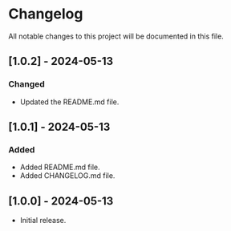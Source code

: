 # Changelog

All notable changes to this project will be documented in this file.

## [1.0.2] - 2024-05-13

### Changed

- Updated the README.md file.

## [1.0.1] - 2024-05-13

### Added

- Added README.md file.
- Added CHANGELOG.md file.

## [1.0.0] - 2024-05-13

- Initial release.
